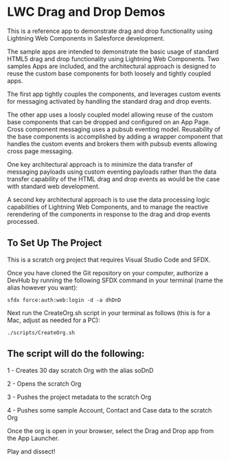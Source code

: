 # LWC Drag and Drop Demos

This is a reference app to demonstrate drag and drop functionality using Lightning Web Components in Salesforce development. 

The sample apps are intended to demonstrate the basic usage of standard HTML5 drag and drop functionality using Lightning Web Components. Two samples Apps are included, and the architectural approach is designed to reuse the custom base components for both loosely and tightly coupled apps. 

The first app tightly couples the components, and leverages custom events for messaging activated by handling the standard drag and drop events.   

The other app uses a loosly coupled model allowing reuse of the custom base components that can be dropped and configured on an App Page. Cross component messaging uses a pubsub eventing model. Reusability of the base components is accomplished by adding a wrapper component that handles the custom events and brokers them with pubsub events allowing cross page messaging.

One key architectural approach is to minimize the data transfer of messaging payloads using custom eventing payloads rather than the data transfer capability of the HTML drag and drop events as would be the case with standard web development. 

A second key architectural approach is to use the data processing logic capabilities of Lightning Web Components, and to manage the reactive rerendering of the components in response to the drag and drop events processed.

## To Set Up The Project

This is a scratch org project that requires Visual Studio Code and SFDX. 

Once you have cloned the Git repository on your computer, authorize a DevHub by running the following SFDX command in your terminal (name the alias however you want): 

    sfdx force:auth:web:login -d -a dhDnD

Next run the CreateOrg.sh script in your terminal as follows (this is for a Mac, adjust as needed for a PC):

    ./scripts/CreateOrg.sh

## The script will do the following:

1 - Creates 30 day scratch Org with the alias soDnD

2 - Opens the scratch Org

3 - Pushes the project metadata to the scratch Org

4 - Pushes some sample Account, Contact and Case data to the scratch Org

Once the org is open in your browser, select the Drag and Drop app from the App Launcher.

Play and dissect!
